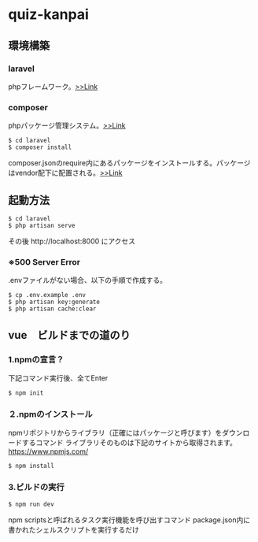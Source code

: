 # quiz-kanpai

## 環境構築

### laravel
phpフレームワーク。[>>Link](https://coinbaby8.com/laravel55-webapplication-vuejs.html)

### composer 
phpパッケージ管理システム。[>>Link](https://coinbaby8.com/laravel55-webapplication-vuejs.html)  
```
$ cd laravel
$ composer install
```
composer.jsonのrequire内にあるパッケージをインストールする。パッケージはvendor配下に配置される。[>>Link](https://qiita.com/atwata/items/d6f1cf95ce96ebe58010)


## 起動方法
```
$ cd laravel
$ php artisan serve
```
その後 http://localhost:8000 にアクセス

### ※500 Server Error
.envファイルがない場合、以下の手順で作成する。  
```
$ cp .env.example .env
$ php artisan key:generate
$ php artisan cache:clear
```

## vue　ビルドまでの道のり
### 1.npmの宣言？
下記コマンド実行後、全てEnter
```
$ npm init
```
### ２.npmのインストール
npmリポジトリからライブラリ（正確にはパッケージと呼びます）をダウンロードするコマンド
ライブラリそのものは下記のサイトから取得されます。
https://www.npmjs.com/
```
$ npm install
```
### 3.ビルドの実行
```
$ npm run dev
```
npm scriptsと呼ばれるタスク実行機能を呼び出すコマンド
package.json内に書かれたシェルスクリプトを実行するだけ

